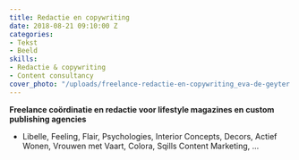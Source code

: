 ```yaml
---
title: Redactie en copywriting
date: 2018-08-21 09:10:00 Z
categories:
- Tekst
- Beeld
skills:
- Redactie & copywriting
- Content consultancy
cover_photo: "/uploads/freelance-redactie-en-copywriting_eva-de-geyter.png"
---
```


**Freelance coördinatie en redactie voor lifestyle magazines en custom publishing agencies**
* Libelle, Feeling, Flair, Psychologies, Interior Concepts, Decors, Actief Wonen, Vrouwen met Vaart, Colora, Sqills Content Marketing, ...
